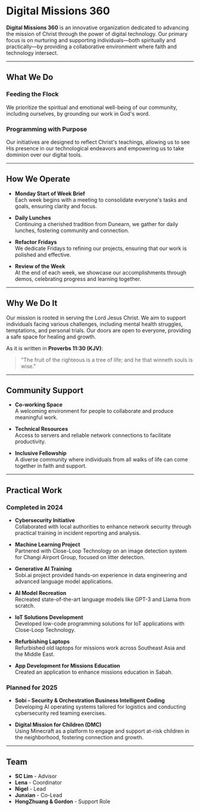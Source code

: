 # Digital Missions 360

**Digital Missions 360** is an innovative organization dedicated to advancing the mission of Christ through the power of digital technology. Our primary focus is on nurturing and supporting individuals—both spiritually and practically—by providing a collaborative environment where faith and technology intersect.

---

## What We Do

### Feeding the Flock
We prioritize the spiritual and emotional well-being of our community, including ourselves, by grounding our work in God's word.

### Programming with Purpose
Our initiatives are designed to reflect Christ's teachings, allowing us to see His presence in our technological endeavors and empowering us to take dominion over our digital tools.

---

## How We Operate

- **Monday Start of Week Brief**  
  Each week begins with a meeting to consolidate everyone's tasks and goals, ensuring clarity and focus.

- **Daily Lunches**  
  Continuing a cherished tradition from Dunearn, we gather for daily lunches, fostering community and connection.

- **Refactor Fridays**  
  We dedicate Fridays to refining our projects, ensuring that our work is polished and effective.

- **Review of the Week**  
  At the end of each week, we showcase our accomplishments through demos, celebrating progress and learning together.

---

## Why We Do It

Our mission is rooted in serving the Lord Jesus Christ. We aim to support individuals facing various challenges, including mental health struggles, temptations, and personal trials. Our doors are open to everyone, providing a safe space for healing and growth. 

As it is written in **Proverbs 11:30 (KJV)**:  
> "The fruit of the righteous is a tree of life; and he that winneth souls is wise."

---

## Community Support

- **Co-working Space**  
  A welcoming environment for people to collaborate and produce meaningful work.

- **Technical Resources**  
  Access to servers and reliable network connections to facilitate productivity.

- **Inclusive Fellowship**  
  A diverse community where individuals from all walks of life can come together in faith and support.

---

## Practical Work

### Completed in 2024
- **Cybersecurity Initiative**  
  Collaborated with local authorities to enhance network security through practical training in incident reporting and analysis.

- **Machine Learning Project**  
  Partnered with Close-Loop Technology on an image detection system for Changi Airport Group, focused on litter detection.

- **Generative AI Training**  
  Sobi.ai project provided hands-on experience in data engineering and advanced language model applications.

- **AI Model Recreation**  
  Recreated state-of-the-art language models like GPT-3 and Llama from scratch.

- **IoT Solutions Development**  
  Developed low-code programming solutions for IoT applications with Close-Loop Technology.

- **Refurbishing Laptops**  
  Refurbished old laptops for missions work across Southeast Asia and the Middle East.

- **App Development for Missions Education**  
  Created an application to enhance missions education in Sabah.

### Planned for 2025
- **Sobi – Security & Orchestration Business Intelligent Coding**  
  Developing AI operating systems tailored for logistics and conducting cybersecurity red teaming exercises.

- **Digital Mission for Children (DMC)**  
  Using Minecraft as a platform to engage and support at-risk children in the neighborhood, fostering connection and growth.

---

## Team

- **SC Lim** - Advisor  
- **Lena** - Coordinator  
- **Nigel** - Lead  
- **Junxian** - Co-Lead  
- **HongZhuang & Gordon** - Support Role


